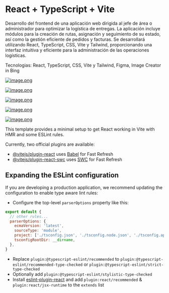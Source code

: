 # React + TypeScript + Vite

Desarrollo del frontend de una aplicación web dirigida al jefe de área o administrador para optimizar la logística de entregas. La aplicación incluye módulos para la creación de rutas, asignación y seguimiento de su estado, así como la gestión eficiente de pedidos y facturas. Se desarrollará utilizando React, TypeScript, CSS, Vite y Tailwind, proporcionando una interfaz intuitiva y eficiente para la administración de las operaciones logísticas.

Tecnologias: React, TypeScript, CSS, Vite y Tailwind, Figma, Image Creator in Bing

[![image.png](https://i.postimg.cc/MHng2Hmv/image.png)](https://postimg.cc/n9t3qH5J)

[![image.png](https://i.postimg.cc/YC6ZwJYf/image.png)](https://postimg.cc/QFM0QY6H)

[![image.png](https://i.postimg.cc/FKhqFDxt/image.png)](https://postimg.cc/xXFgtG7g)

[![image.png](https://i.postimg.cc/pT61ZxMx/image.png)](https://postimg.cc/7GSVHFLQ)

[![image.png](https://i.postimg.cc/c1Vd1GgV/image.png)](https://postimg.cc/9zt61SBp)

This template provides a minimal setup to get React working in Vite with HMR and some ESLint rules.

Currently, two official plugins are available:

- [@vitejs/plugin-react](https://github.com/vitejs/vite-plugin-react/blob/main/packages/plugin-react/README.md) uses [Babel](https://babeljs.io/) for Fast Refresh
- [@vitejs/plugin-react-swc](https://github.com/vitejs/vite-plugin-react-swc) uses [SWC](https://swc.rs/) for Fast Refresh

## Expanding the ESLint configuration

If you are developing a production application, we recommend updating the configuration to enable type aware lint rules:

- Configure the top-level `parserOptions` property like this:

```js
export default {
  // other rules...
  parserOptions: {
    ecmaVersion: 'latest',
    sourceType: 'module',
    project: ['./tsconfig.json', './tsconfig.node.json', './tsconfig.app.json'],
    tsconfigRootDir: __dirname,
  },
}
```

- Replace `plugin:@typescript-eslint/recommended` to `plugin:@typescript-eslint/recommended-type-checked` or `plugin:@typescript-eslint/strict-type-checked`
- Optionally add `plugin:@typescript-eslint/stylistic-type-checked`
- Install [eslint-plugin-react](https://github.com/jsx-eslint/eslint-plugin-react) and add `plugin:react/recommended` & `plugin:react/jsx-runtime` to the `extends` list
